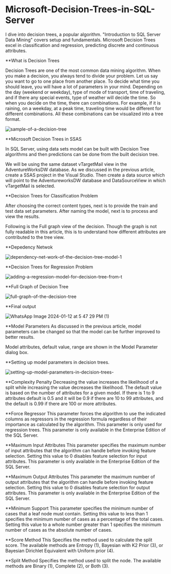 # Microsoft-Decision-Trees-in-SQL-Server
I dive into decision trees, a popular algorithm. "Introduction to SQL Server Data Mining" covers setup and fundamentals. Microsoft Decision Trees excel in classification and regression, predicting discrete and continuous attributes.


**What is Decision Trees

Decision Trees are one of the most common data mining algorithm. When you make a decision, you always tend to divide your problem. Let us say you want to go to one place from another place. To decide what time you should leave, you will have a lot of parameters in your mind. Depending on the day (weekend or weekday), type of mode of transport, time of traveling, and if there any special events, type of weather will decide the time. So when you decide on the time, there can combinations. For example, if it is raining, on a weekday, at a peak time, traveling time would be different for different combinations. All these combinations can be visualized into a tree format.

![sample-of-a-decision-tree](https://github.com/Bala171/Microsoft-Decision-Trees-in-SQL-Server/assets/69398534/7b90d73a-7b33-4a91-935d-08832885c2c4)



**Microsoft Decision Trees in SSAS

In SQL Server, using data sets model can be built with Decision Tree algorithms and then predictions can be done from the built decision tree.

We will be using the same dataset vTargetMail view in the AdventureWorksDW database. As we discussed in the previous article, create a SSAS project in the Visual Studio. Then create a data source which will point to the AdventureworksDW database and DataSourceView in which vTargetMail is selected.


**Decision Trees for Classification Problem

After choosing the correct content types, next is to provide the train and test data set parameters. After naming the model, next is to process and view the results.

Following is the Full graph view of the decision. Though the graph is not fully readable in this article, this is to understand how different attributes are contributed to the tree view.


**Depedency Netwok



![dependency-net-work-of-the-decision-tree-model-1](https://github.com/Bala171/Microsoft-Decision-Trees-in-SQL-Server/assets/69398534/e8253d75-8f11-4afa-9593-a3f90ddd5c0a)



**Decision Trees for Regression Problem

![adding-a-regression-model-for-decision-tree-from-t](https://github.com/Bala171/Microsoft-Decision-Trees-in-SQL-Server/assets/69398534/3157885b-6e76-48e5-be95-f80f592fecdc)


**Full Graph of Decision Tree




![full-graph-of-the-decision-tree](https://github.com/Bala171/Microsoft-Decision-Trees-in-SQL-Server/assets/69398534/4a1065b5-e54b-467f-aa22-85c320d764b7)






**Final output


![WhatsApp Image 2024-01-12 at 5 47 29 PM (1)](https://github.com/Bala171/Microsoft-Decision-Trees-in-SQL-Server/assets/69398534/47bcef33-6ed7-4fb8-95b4-d585f35c64dc)


**Model Parameters
As discussed in the previous article, model parameters can be changed so that the model can be further improved to better results.

Model attributes, default value, range are shown in the Model Parameter dialog box.

**Setting up model parameters in decision trees. 


![setting-up-model-parameters-in-decision-trees-](https://github.com/Bala171/Microsoft-Decision-Trees-in-SQL-Server/assets/69398534/1c8f89e4-6785-4bf1-bfe0-63416f3941d5)

**Complexity Penalty
Decreasing the value increases the likelihood of a split while increasing the value decreases the likelihood. The default value is based on the number of attributes for a given model. If there is 1 to 9 attributes default is 0.5 and it will be 0.9 if there are 10 to 99 attributes, and the default is 0.99 if there are 100 or more attributes.

**Force Regressor
This parameter forces the algorithm to use the indicated columns as regressors in the regression formula regardless of their importance as calculated by the algorithm. This parameter is only used for regression trees. This parameter is only available in the Enterprise Edition of the SQL Server.

**Maximum Input Attributes
This parameter specifies the maximum number of input attributes that the algorithm can handle before invoking feature selection. Setting this value to 0 disables feature selection for input attributes. This parameter is only available in the Enterprise Edition of the SQL Server.

**Maximum Output Attributes
This parameter the maximum number of output attributes that the algorithm can handle before invoking feature selection. Setting this value to 0 disables feature selection for output attributes. This parameter is only available in the Enterprise Edition of the SQL Server.

**Minimum Support
This parameter specifies the minimum number of cases that a leaf node must contain. Setting this value to less than 1 specifies the minimum number of cases as a percentage of the total cases. Setting this value to a whole number greater than 1 specifies the minimum number of cases as the absolute number of cases.

**Score Method
This Specifies the method used to calculate the split score. The available methods are Entropy (1), Bayesian with K2 Prior (3), or Bayesian Dirichlet Equivalent with Uniform prior (4).

**Split Method
Specifies the method used to split the node. The available methods are Binary (1), Complete (2), or Both (3).


